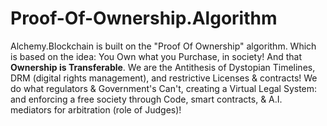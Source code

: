 # Proof-Of-Ownership.Algorithm
Alchemy.Blockchain is built on the "Proof Of Ownership" algorithm. Which is based on the idea: You Own what you Purchase, in society! And that **Ownership is Transferable**. We are the Antithesis of Dystopian Timelines, DRM (digital rights management), and restrictive Licenses &amp; contracts! We do what regulators &amp; Government's Can't, creating a Virtual Legal System: and enforcing a free society through Code, smart contracts, & A.I. mediators for arbitration (role of Judges)!
